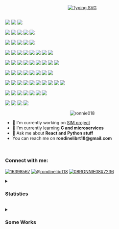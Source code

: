 <div align="center">
  <a href="https://git.io/typing-svg"
    ><img
      src="https://readme-typing-svg.demolab.com?font=Fire+code&weight=900&duration=1700&pause=200&center=true&vCenter=true&width=435&height=100&lines=Hi!;I'm+Rondineli+brito.;co-owner+of+FearlessTech.+;I+love+Tech;and+intend+to+become+a+webDev.;+"
      alt="Typing SVG"
  /></a>
</div>

  <br />

<img
  src="https://img.shields.io/badge/Brave-FB542B?style=for-the-badge&logo=Brave&logoColor=white"
  width="75px"
  float="right"
/>
<img
  src="https://img.shields.io/badge/Google%20Chrome-4285F4?style=for-the-badge&logo=GoogleChrome&logoColor=white"
  width="75px"
  float="right"
/>
<img
  src="https://img.shields.io/badge/Tor-7D4698?style=for-the-badge&logo=Tor-Browser&logoColor=white"
  width="75px"
  float="right"
/>

<img
  src="https://img.shields.io/badge/Mega-%23D90007.svg?style=for-the-badge&logo=Mega&logoColor=white"
  width="75px"
  float="right"
/>
<img
  src="https://img.shields.io/badge/MariaDB-003545?style=for-the-badge&logo=mariadb&logoColor=white"
  width="75px"
  float="right"
/>
<img
  src="https://img.shields.io/badge/mysql-%2300f.svg?style=for-the-badge&logo=mysql&logoColor=white"
  width="75px"
  float="right"
/>
<img
  src="https://img.shields.io/badge/MongoDB-%234ea94b.svg?style=for-the-badge&logo=mongodb&logoColor=white"
  width="75px"
  float="right"
/>
<img
  src="https://img.shields.io/badge/SurrealDB-FF00A0?style=for-the-badge&logo=surrealdb&logoColor=white"
  width="75px"
  float="right"
/>

<img
  src="https://img.shields.io/badge/figma-%23F24E1E.svg?style=for-the-badge&logo=figma&logoColor=white"
  width="75px"
  float="right"
/>
<img
  src="https://img.shields.io/badge/Canva-%2300C4CC.svg?style=for-the-badge&logo=Canva&logoColor=white"
  width="75px"
  float="right"
/>
<img
  src="https://img.shields.io/badge/Gimp-657D8B?style=for-the-badge&logo=gimp&logoColor=FFFFFF"
  width="75px"
  float="right"
/>
<img
  src="https://img.shields.io/badge/Krita-203759?style=for-the-badge&logo=krita&logoColor=EEF37B"
  width="75px"
  float="right"
/>
<img
  src="https://img.shields.io/badge/Codepen-000000?style=for-the-badge&logo=codepen&logoColor=white"
  width="75px"
  float="right"
/>

<img
  src="https://img.shields.io/badge/Reddit-%23FF4500.svg?style=for-the-badge&logo=Reddit&logoColor=white"
  width="75px"
  float="right"
/>
<img
  src="https://img.shields.io/badge/StackExchange-%23ffffff.svg?style=for-the-badge&logo=StackExchange&logoColor=white"
  width="75px"
  float="right"
/>
<img
  src="https://img.shields.io/badge/-Stackoverflow-FE7A16?style=for-the-badge&logo=stack-overflow&logoColor=white"
  width="75px"
  float="right"
/>
<img
  src="https://img.shields.io/badge/Freecodecamp-%23123.svg?&style=for-the-badge&logo=freecodecamp&logoColor=green"
  width="75px"
  float="right"
/>
<img
  src="https://img.shields.io/badge/GeeksforGeeks-gray?style=for-the-badge&logo=geeksforgeeks&logoColor=35914c"
  width="75px"
  float="right"
/>
<img
  src="https://img.shields.io/badge/KhanAcademy-%2314BF96.svg?style=for-the-badge&logo=KhanAcademy&logoColor=white"
  width="75px"
  float="right"
/>
<img
  src="https://img.shields.io/badge/MDN_Web_Docs-black?style=for-the-badge&logo=mdnwebdocs&logoColor=white"
  width="75px"
  float="right"
/>
<img
  src="https://img.shields.io/badge/Udemy-A435F0?style=for-the-badge&logo=Udemy&logoColor=white"
  width="75px"
  float="right"
/>

<img
  src="https://img.shields.io/badge/Anaconda-%2344A833.svg?style=for-the-badge&logo=anaconda&logoColor=white"
  width="75px"
  float="right"
/>
<img
  src="https://img.shields.io/badge/.NET-5C2D91?style=for-the-badge&logo=.net&logoColor=white"
  width="75px"
  float="right"
/>
<img
  src="https://img.shields.io/badge/express.js-%23404d59.svg?style=for-the-badge&logo=express&logoColor=%2361DAFB"
  width="75px"
  float="right"
/>
<img
  src="https://img.shields.io/badge/flask-%23000.svg?style=for-the-badge&logo=flask&logoColor=white"
  width="75px"
  float="right"
/>
<img
  src="https://img.shields.io/badge/GULP-%23CF4647.svg?style=for-the-badge&logo=gulp&logoColor=white"
  width="75px"
  float="right"
/>
<img
  src="https://img.shields.io/badge/JWT-black?style=for-the-badge&logo=JSON%20web%20tokens"
  width="75px"
  float="right"
/>
<img
  src="https://img.shields.io/badge/Next-black?style=for-the-badge&logo=next.js&logoColor=white"
  width="75px"
  float="right"
/>
<img
  src="https://img.shields.io/badge/nestjs-%23E0234E.svg?style=for-the-badge&logo=nestjs&logoColor=white"
  width="75px"
  float="right"
/>
<img
  src="https://img.shields.io/badge/react-%2320232a.svg?style=for-the-badge&logo=react&logoColor=%2361DAFB"
  width="75px"
  float="right"
/>

<img
  src="https://img.shields.io/badge/opencv-%23white.svg?style=for-the-badge&logo=opencv&logoColor=white"
  width="75px"
  float="right"
/>
<img
  src="https://img.shields.io/badge/React_Router-CA4245?style=for-the-badge&logo=react-router&logoColor=white"
  width="75px"
  float="right"
/>
<img
  src="https://img.shields.io/badge/redux-%23593d88.svg?style=for-the-badge&logo=redux&logoColor=white"
  width="75px"
  float="right"
/>
<img
  src="https://img.shields.io/badge/SASS-hotpink.svg?style=for-the-badge&logo=SASS&logoColor=white"
  width="75px"
  float="right"
/>
<img
  src="https://img.shields.io/badge/threejs-black?style=for-the-badge&logo=three.js&logoColor=white"
  width="75px"
  float="right"
/>
<img
  src="https://img.shields.io/badge/vite-%23646CFF.svg?style=for-the-badge&logo=vite&logoColor=white"
  width="75px"
  float="right"
/>
<img
  src="https://img.shields.io/badge/webpack-%238DD6F9.svg?style=for-the-badge&logo=webpack&logoColor=black"
  width="75px"
  float="right"
/>
<img
  src="https://img.shields.io/badge/WordPress-%23117AC9.svg?style=for-the-badge&logo=WordPress&logoColor=white"
  width="75px"
  float="right"
/>

<img
  src="https://img.shields.io/badge/AWS-%23FF9900.svg?style=for-the-badge&logo=amazon-aws&logoColor=white"
  width="75px"
  float="right"
/>
<img
  src="https://img.shields.io/badge/firebase-%23039BE5.svg?style=for-the-badge&logo=firebase"
  width="75px"
  float="right"
/>
<img
  src="https://img.shields.io/badge/GoogleCloud-%234285F4.svg?style=for-the-badge&logo=google-cloud&logoColor=white"
  width="75px"
  float="right"
/>
<img
  src="https://img.shields.io/badge/heroku-%23430098.svg?style=for-the-badge&logo=heroku&logoColor=white"
  width="75px"
  float="right"
/>
<img
  src="https://img.shields.io/badge/jupyter-%23FA0F00.svg?style=for-the-badge&logo=jupyter&logoColor=white"
  width="75px"
  float="right"
/>
<img
  src="https://img.shields.io/badge/IntelliJIDEA-000000.svg?style=for-the-badge&logo=intellij-idea&logoColor=white"
  width="75px"
  float="right"
/>
<img
  src="https://img.shields.io/badge/CodePen-white?style=for-the-badge&logo=codepen&logoColor=black"
  width="75px"
  float="right"
/>
<img
  src="https://img.shields.io/badge/pycharm-143?style=for-the-badge&logo=pycharm&logoColor=black&color=black&labelColor=green"
  width="75px"
  float="right"
/>
<img
  src="https://img.shields.io/badge/Visual%20Studio%20Code-0078d7.svg?style=for-the-badge&logo=visual-studio-code&logoColor=white"
  width="75px"
  float="right"
/>
<img
  src="https://img.shields.io/badge/Visual%20Studio-5C2D91.svg?style=for-the-badge&logo=visual-studio&logoColor=white"
  width="75px"
  float="right"
/>

<img
  src="https://img.shields.io/badge/c%23-%23239120.svg?style=for-the-badge&logo=c-sharp&logoColor=white"
  width="75px"
  float="right"
/>
<img
  src="https://img.shields.io/badge/html5-%23E34F26.svg?style=for-the-badge&logo=html5&logoColor=white"
  width="75px"
  float="right"
/>
<img
  src="https://img.shields.io/badge/-GraphQL-E10098?style=for-the-badge&logo=graphql&logoColor=white"
  width="75px"
  float="right"
/>
<img
  src="https://img.shields.io/badge/javascript-%23323330.svg?style=for-the-badge&logo=javascript&logoColor=%23F7DF1E"
  width="75px"
  float="right"
/>
<img
  src="https://img.shields.io/badge/markdown-%23000000.svg?style=for-the-badge&logo=markdown&logoColor=white"
  width="75px"
  float="right"
/>
<img
  src="https://img.shields.io/badge/python-3670A0?style=for-the-badge&logo=python&logoColor=ffdd54"
  width="75px"
  float="right"
/>
<img
  src="https://img.shields.io/badge/typescript-%23007ACC.svg?style=for-the-badge&logo=typescript&logoColor=white"
  width="75px"
  float="right"
/>

<img
  src="https://img.shields.io/badge/Matplotlib-%23ffffff.svg?style=for-the-badge&logo=Matplotlib&logoColor=black"
  width="75px"
  float="right"
/>
<img
  src="https://img.shields.io/badge/pandas-%23150458.svg?style=for-the-badge&logo=pandas&logoColor=white"
  width="75px"
  float="right"
/>
<img
  src="https://img.shields.io/badge/numpy-%23013243.svg?style=for-the-badge&logo=numpy&logoColor=white"
  width="75px"
  float="right"
/>
<img
  src="https://img.shields.io/badge/-jest-%23C21325?style=for-the-badge&logo=jest&logoColor=white"
  width="75px"
  float="right"
/>

<p align="center">
  <img src="https://komarev.com/ghpvc/?username=ronnie018&label=Profile%20views&color=0e75b6&style=flat" alt="ronnie018" />
</p>

  <div float="left">
      <ul>
        <li>
          🔭 I'm currently working on
          <a href="https://github.com/Ronnie018/search_in_media">SIM project</a>
        </li>
        <li>🌱 I'm currently learning <strong>C and microservices</strong></li>
        <li>💬 Ask me about <strong>React and Python stuff</strong></li>
        <li>You can reach me on <strong>rondinelibrt18@gmail.com</strong></li>
      </ul>
  </div>

  <br />

  <h3 align="left">Connect with me:</h3>
  <p align="left">
    <a href="https://stackoverflow.com/users/16398567" target="blank"
      ><img
        align="center"
        src="https://raw.githubusercontent.com/rahuldkjain/github-profile-readme-generator/master/src/images/icons/Social/stack-overflow.svg"
        alt="16398567"
        height="40"
        width="40"
    /></a>
    <a href="https://www.hackerrank.com/@rondinelibrt18" target="blank"
      ><img
        align="center"
        src="https://raw.githubusercontent.com/rahuldkjain/github-profile-readme-generator/master/src/images/icons/Social/hackerrank.svg"
        alt="@rondinelibrt18"
        height="40"
        width="40"
    /></a>
    <a href="https://discord.gg/08RONNIE08#7236" target="blank"
      ><img
        align="center"
        src="https://raw.githubusercontent.com/rahuldkjain/github-profile-readme-generator/master/src/images/icons/Social/discord.svg"
        alt="08RONNIE08#7236"
        height="40"
        width="40"
    /></a>
  <br />

  <details>
    <summary>
      <h3>Statistics</h3>
    </summary>

  <img src="./profile-3d-contrib/profile-night-rainbow.svg" alt="" width="760px">
  <div align="center">
    <p>
      <img
        align="center"
        src="https://github-readme-streak-stats.herokuapp.com/?user=ronnie018&theme=midnight-purple"
        alt="ronnie018"
        height="300px"
      />
    </p>
  </div>
    
  </details>
  <br />

  <details>
    <summary>
      <h3>Some Works</h3>
    </summary>

  <div align="center">
    <h3>Clones</h3>
    <a href="https://4-leafs-code.github.io/ResponsiveRestaurant/">Responsive Restaurant</a>
    <a href="https://4-leafs-code.github.io/Gym1/">Fitness Gym</a>
    <h3>Blogs and Landing Pages</h3>
    <a href="https://fearlesstech.github.io/">FearlessTech</a>
    <a href="taandrade.github.io/portfolio-design/">Digital Designer Portfolio</a>

    <h2>Hire Me</h2>
    <a href="https://www.fiverr.com/share/xPwZmX">Landing Page Fiverr Gig</a>
    <a href="rondinelibrt18@gmail.com">Or email me for a full time job</a>
  </div>
    
  </details>
</div>
<!---
we are bonded before we even met, before were even born, before the names, before the words, before the mans, before the world exists, we are bonded, from the moment i wake up, untill the moment i close my eyes and even when i close them, youre still there, your ressoning voice, your singing, me encanta.and Its all dust, the doubt, the fears, the chains, the pains, the tears, those are only of happiness now. I dont need to think how, i just need to think of you. and its all worthing.
--->
